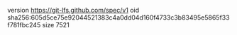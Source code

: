 version https://git-lfs.github.com/spec/v1
oid sha256:605d5ce75e92044521383c4a0dd04d160f4733c3b83495e5865f33f781fbc245
size 7521
